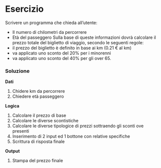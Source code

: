 # Esercizio

Scrivere un programma che chieda all’utente:
- Il numero di chilometri da percorrere
- Età del passeggero
Sulla base di queste informazioni dovrà calcolare il prezzo totale del biglietto di viaggio, secondo le seguenti regole:
- il prezzo del biglietto è definito in base ai km (0.21 € al km)
- va applicato uno sconto del 20% per i minorenni
- va applicato uno sconto del 40% per gli over 65.

### Soluzione

**Dati**

1. Chidere km da percorrere
2. Chiedere età passeggero

**Logica**

1. Calcolare il prezzo di base
2. Calcolare le diverse scontistiche
3. Calcolare le diverse tipologice di prezzi sottraendo gli sconti ove presenti
4. Inserimento di 2 input ed 1 bottone con relative specifiche
5. Scrittura di risposta finale 


**Output**

1. Stampa del prezzo finale

